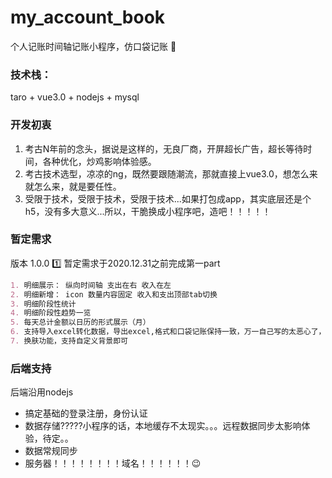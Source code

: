 # my_account_book

个人记账时间轴记账小程序，仿口袋记账 :memo:

### 技术栈：

taro + vue3.0 + nodejs + mysql

### 开发初衷

1. 考古N年前的念头，据说是这样的，无良厂商，开屏超长广告，超长等待时间，各种优化，炒鸡影响体验感。
2. 考古技术选型，凉凉的ng，既然要跟随潮流，那就直接上vue3.0，想怎么来就怎么来，就是要任性。
3. 受限于技术，受限于技术，受限于技术...如果打包成app，其实底层还是个h5，没有多大意义...所以，干脆换成小程序吧，造吧！！！！！

### 暂定需求

版本 1.0.0 :one:
暂定需求于2020.12.31之前完成第一part

```md
1. 明细展示： 纵向时间轴 支出在右 收入在左
2. 明细新增： icon 数量内容固定 收入和支出顶部tab切换
3. 明细阶段性统计
4. 明细阶段性趋势一览
5. 每天总计金额以日历的形式展示（月）
6. 支持导入excel转化数据，导出excel,格式和口袋记账保持一致，万一自己写的太恶心了，不想用，还可以保证数据互通...
7. 换肤功能，支持自定义背景即可
```

### 后端支持

后端沿用nodejs

+ 搞定基础的登录注册，身份认证
+ 数据存储?????小程序的话，本地缓存不太现实。。。远程数据同步太影响体验，待定。。
+ 数据常规同步
+ 服务器！！！！！！！！域名！！！！！！:wink:
